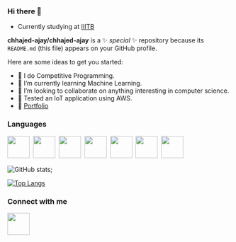 ### Hi there 👋

- Currently studying at <a href="https://www.iiitb.ac.in/" target="_blank">IIITB</a>

**chhajed-ajay/chhajed-ajay** is a ✨ _special_ ✨ repository because its `README.md` (this file) appears on your GitHub profile.

Here are some ideas to get you started:

- 🔭 I do Competitive Programming. 
- 🌱 I’m currently learning Machine Learning.
- 👯 I’m looking to collaborate on anything interesting in computer science.
- 👜 Tested an IoT application using AWS.
- 📁 [Portfolio](https://chhajed-ajay.github.io/)

### Languages 
<img height = 50 width = 50 src="https://img.icons8.com/color/48/000000/c-programming.png"/>&nbsp;
<img height = 50 width = 50 src="https://img.icons8.com/color/48/000000/c-plus-plus-logo.png"/>&nbsp;
<img height = 50 width = 50 src="https://img.icons8.com/color/48/000000/python--v2.png"/>&nbsp;
<img height = 50 width = 50 src="https://img.icons8.com/color/48/000000/java-coffee-cup-logo--v2.png"/>&nbsp;
<img height = 50 width = 50 src="https://img.icons8.com/color/48/000000/javascript--v2.png"/>&nbsp;
<img height = 50 width = 50 src="https://img.icons8.com/color/48/000000/html-5--v1.png"/>&nbsp;
<img height = 50 width = 50 src="https://img.icons8.com/color/48/000000/css3.png"/>




![GitHub stats](https://github-readme-stats.vercel.app/api?username=chhajed-ajay&show_icons=true&theme=dark);

[![Top Langs](https://github-readme-stats.vercel.app/api/top-langs/?username=chhajed-ajay)](https://github.com/chhajed-ajay/github-readme-stats)

### Connect with me
<a href="https://www.instagram.com/ajayjain___/"><img height = 50 src = "https://img.icons8.com/color/48/000000/instagram-new--v2.png" /></a>


